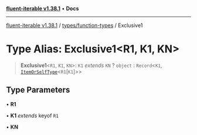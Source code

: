 [**fluent-iterable v1.38.1**](../../../README.md) • **Docs**

***

[fluent-iterable v1.38.1](../../../README.md) / [types/function-types](../README.md) / Exclusive1

# Type Alias: Exclusive1\<R1, K1, KN\>

> **Exclusive1**\<`R1`, `K1`, `KN`\>: `K1` *extends* `KN` ? `object` : `Record`\<`K1`, [`ItemOrSelfType`](../../type-aliases/ItemOrSelfType.md)\<`R1`\[`K1`\]\>\>

## Type Parameters

• **R1**

• **K1** *extends* keyof `R1`

• **KN**
